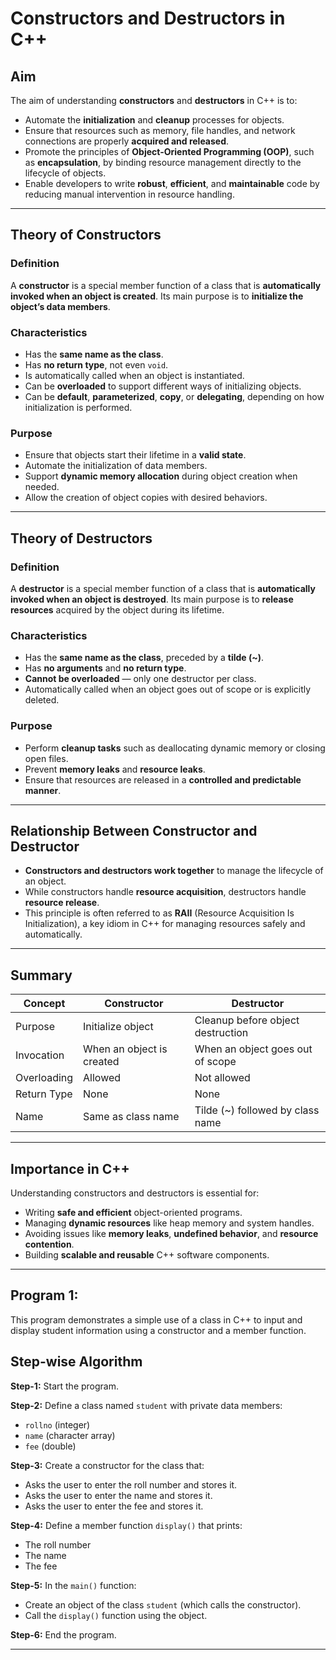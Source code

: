 #  Constructors and Destructors in C++

##  Aim

The aim of understanding **constructors** and **destructors** in C++ is to:

- Automate the **initialization** and **cleanup** processes for objects.
- Ensure that resources such as memory, file handles, and network connections are properly **acquired and released**.
- Promote the principles of **Object-Oriented Programming (OOP)**, such as **encapsulation**, by binding resource management directly to the lifecycle of objects.
- Enable developers to write **robust**, **efficient**, and **maintainable** code by reducing manual intervention in resource handling.

---

##  Theory of Constructors

###  Definition

A **constructor** is a special member function of a class that is **automatically invoked when an object is created**. Its main purpose is to **initialize the object’s data members**.

###  Characteristics

- Has the **same name as the class**.
- Has **no return type**, not even `void`.
- Is automatically called when an object is instantiated.
- Can be **overloaded** to support different ways of initializing objects.
- Can be **default**, **parameterized**, **copy**, or **delegating**, depending on how initialization is performed.

### Purpose

- Ensure that objects start their lifetime in a **valid state**.
- Automate the initialization of data members.
- Support **dynamic memory allocation** during object creation when needed.
- Allow the creation of object copies with desired behaviors.

---

## Theory of Destructors

###  Definition

A **destructor** is a special member function of a class that is **automatically invoked when an object is destroyed**. Its main purpose is to **release resources** acquired by the object during its lifetime.

### Characteristics

- Has the **same name as the class**, preceded by a **tilde (~)**.
- Has **no arguments** and **no return type**.
- **Cannot be overloaded** — only one destructor per class.
- Automatically called when an object goes out of scope or is explicitly deleted.

###  Purpose

- Perform **cleanup tasks** such as deallocating dynamic memory or closing open files.
- Prevent **memory leaks** and **resource leaks**.
- Ensure that resources are released in a **controlled and predictable manner**.

---

## Relationship Between Constructor and Destructor

- **Constructors and destructors work together** to manage the lifecycle of an object.
- While constructors handle **resource acquisition**, destructors handle **resource release**.
- This principle is often referred to as **RAII** (Resource Acquisition Is Initialization), a key idiom in C++ for managing resources safely and automatically.

---

## Summary

| Concept      | Constructor                         | Destructor                          |
|--------------|--------------------------------------|--------------------------------------|
| Purpose      | Initialize object                   | Cleanup before object destruction    |
| Invocation   | When an object is created           | When an object goes out of scope     |
| Overloading  | Allowed                             | Not allowed                          |
| Return Type  | None                                | None                                 |
| Name         | Same as class name                  | Tilde (~) followed by class name     |

---

##  Importance in C++

Understanding constructors and destructors is essential for:

- Writing **safe and efficient** object-oriented programs.
- Managing **dynamic resources** like heap memory and system handles.
- Avoiding issues like **memory leaks**, **undefined behavior**, and **resource contention**.
- Building **scalable and reusable** C++ software components.

---
## Program 1:
This program demonstrates a simple use of a class in C++ to input and display student information using a constructor and a member function.


## Step-wise Algorithm

**Step-1:** Start the program.

**Step-2:** Define a class named `student` with private data members:  
- `rollno` (integer)  
- `name` (character array)  
- `fee` (double)  

**Step-3:** Create a constructor for the class that:  
- Asks the user to enter the roll number and stores it.  
- Asks the user to enter the name and stores it.  
- Asks the user to enter the fee and stores it.  

**Step-4:** Define a member function `display()` that prints:  
- The roll number  
- The name  
- The fee  

**Step-5:** In the `main()` function:  
- Create an object of the class `student` (which calls the constructor).  
- Call the `display()` function using the object.  

**Step-6:** End the program.

---


